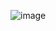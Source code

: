 ![image](https://github.com/noclipping/libraryFrontEnd/assets/76073510/af2d8fb6-c272-48e6-a66c-91f0ce04cb75)
